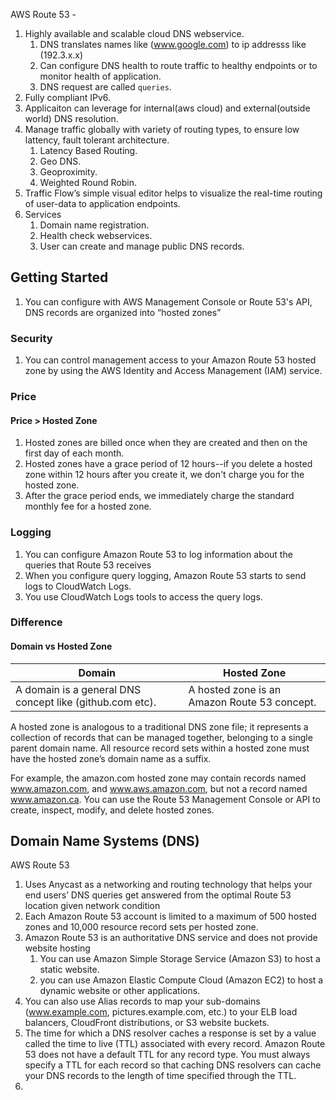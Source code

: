 
AWS Route 53 - 

1. Highly available and scalable cloud DNS webservice.
    1. DNS translates names like (www.google.com) to ip addresss like (192.3.x.x)
    2. Can configure DNS health to route traffic to healthy endpoints or to monitor health of application.
    3. DNS request are called `queries`.
2. Fully compliant IPv6.
3. Applicaiton can leverage for internal(aws cloud) and external(outside world) DNS resolution.
4. Manage traffic globally with variety of routing types, to ensure low lattency, fault tolerant architecture.
    1.  Latency Based Routing.
    2.  Geo DNS.
    3.  Geoproximity.
    4.  Weighted Round Robin.
5. Traffic Flow’s simple visual editor helps to visualize the real-time routing of user-data to application endpoints.
6.  Services
    1.  Domain name registration.
    2.  Health check webservices.
    3.  User can create and manage public DNS records.
    

## Getting Started

1.  You can configure with AWS Management Console or Route 53's API, DNS records are organized into “hosted zones”


### Security
1.  You can control management access to your Amazon Route 53 hosted zone by using the AWS Identity and Access Management (IAM) service.

### Price

#### Price > Hosted Zone
1. Hosted zones are billed once when they are created and then on the first day of each month.
2. Hosted zones have a grace period of 12 hours--if you delete a hosted zone within 12 hours after you create it, we don't charge you for the hosted zone.
3. After the grace period ends, we immediately charge the standard monthly fee for a hosted zone.

### Logging
1. You can configure Amazon Route 53 to log information about the queries that Route 53 receives
2. When you configure query logging, Amazon Route 53 starts to send logs to CloudWatch Logs.
3. You use CloudWatch Logs tools to access the query logs.

### Difference

#### Domain vs Hosted Zone

Domain  | Hosted Zone
------------- | -------------
 A domain is a general DNS concept like (github.com etc).  |  A hosted zone is an Amazon Route 53 concept.

A hosted zone is analogous to a traditional DNS zone file; it represents a collection of records that can be managed together, belonging to a single parent domain name. All resource record sets within a hosted zone must have the hosted zone’s domain name as a suffix.

For example, the amazon.com hosted zone may contain records named www.amazon.com, and www.aws.amazon.com, but not a record named www.amazon.ca. You can use the Route 53 Management Console or API to create, inspect, modify, and delete hosted zones.


## Domain Name Systems (DNS)
AWS Route 53
1.  Uses Anycast as a networking and routing technology that helps your end users’ DNS queries get answered from the optimal Route 53 location given network condition
2.  Each Amazon Route 53 account is limited to a maximum of 500 hosted zones and 10,000 resource record sets per hosted zone.
3.  Amazon Route 53 is an authoritative DNS service and does not provide website hosting
    1.  You can use Amazon Simple Storage Service (Amazon S3) to host a static website.
    2.  you can use Amazon Elastic Compute Cloud (Amazon EC2) to host a dynamic website or other applications.
4.   You can also use Alias records to map your sub-domains (www.example.com, pictures.example.com, etc.) to your ELB load balancers, CloudFront distributions, or S3 website buckets.
5.  The time for which a DNS resolver caches a response is set by a value called the time to live (TTL) associated with every record. Amazon Route 53 does not have a default TTL for any record type. You must always specify a TTL for each record so that caching DNS resolvers can cache your DNS records to the length of time specified through the TTL.
6.  
